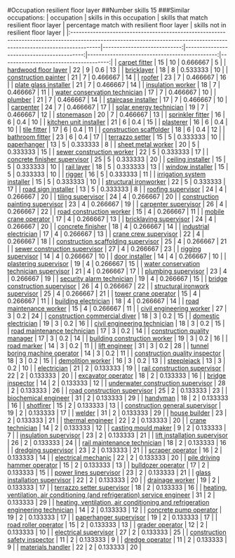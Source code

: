 #Occupation resilient floor layer
##Number skills 15
###Similar occupations:
| occupation                                                                                                                                                            |   skills in this occupation |   skills that match resilient floor layer |   percentage match with resilient floor layer |   skills not in resilient floor layer |
|:----------------------------------------------------------------------------------------------------------------------------------------------------------------------|----------------------------:|------------------------------------------:|----------------------------------------------:|--------------------------------------:|
| [carpet fitter](carpet_fitter.md)                                                                                                                                     |                          15 |                                        10 |                                      0.666667 |                                     5 |
| [hardwood floor layer](hardwood_floor_layer.md)                                                                                                                       |                          22 |                                         9 |                                      0.6      |                                    13 |
| [bricklayer](bricklayer.md)                                                                                                                                           |                          18 |                                         8 |                                      0.533333 |                                    10 |
| [construction painter](construction_painter.md)                                                                                                                       |                          21 |                                         7 |                                      0.466667 |                                    14 |
| [roofer](roofer.md)                                                                                                                                                   |                          23 |                                         7 |                                      0.466667 |                                    16 |
| [plate glass installer](plate_glass_installer.md)                                                                                                                     |                          21 |                                         7 |                                      0.466667 |                                    14 |
| [insulation worker](insulation_worker.md)                                                                                                                             |                          18 |                                         7 |                                      0.466667 |                                    11 |
| [water conservation technician](water_conservation_technician.md)                                                                                                     |                          17 |                                         7 |                                      0.466667 |                                    10 |
| [plumber](plumber.md)                                                                                                                                                 |                          21 |                                         7 |                                      0.466667 |                                    14 |
| [staircase installer](staircase_installer.md)                                                                                                                         |                          17 |                                         7 |                                      0.466667 |                                    10 |
| [carpenter](carpenter.md)                                                                                                                                             |                          24 |                                         7 |                                      0.466667 |                                    17 |
| [solar energy technician](solar_energy_technician.md)                                                                                                                 |                          19 |                                         7 |                                      0.466667 |                                    12 |
| [stonemason](stonemason.md)                                                                                                                                           |                          20 |                                         7 |                                      0.466667 |                                    13 |
| [sprinkler fitter](sprinkler_fitter.md)                                                                                                                               |                          16 |                                         6 |                                      0.4      |                                    10 |
| [kitchen unit installer](kitchen_unit_installer.md)                                                                                                                   |                          21 |                                         6 |                                      0.4      |                                    15 |
| [plasterer](plasterer.md)                                                                                                                                             |                          16 |                                         6 |                                      0.4      |                                    10 |
| [tile fitter](tile_fitter.md)                                                                                                                                         |                          17 |                                         6 |                                      0.4      |                                    11 |
| [construction scaffolder](construction_scaffolder.md)                                                                                                                 |                          18 |                                         6 |                                      0.4      |                                    12 |
| [bathroom fitter](bathroom_fitter.md)                                                                                                                                 |                          23 |                                         6 |                                      0.4      |                                    17 |
| [terrazzo setter](terrazzo_setter.md)                                                                                                                                 |                          15 |                                         5 |                                      0.333333 |                                    10 |
| [paperhanger](paperhanger.md)                                                                                                                                         |                          13 |                                         5 |                                      0.333333 |                                     8 |
| [sheet metal worker](sheet_metal_worker.md)                                                                                                                           |                          20 |                                         5 |                                      0.333333 |                                    15 |
| [sewer construction worker](sewer_construction_worker.md)                                                                                                             |                          22 |                                         5 |                                      0.333333 |                                    17 |
| [concrete finisher supervisor](concrete_finisher_supervisor.md)                                                                                                       |                          25 |                                         5 |                                      0.333333 |                                    20 |
| [ceiling installer](ceiling_installer.md)                                                                                                                             |                          15 |                                         5 |                                      0.333333 |                                    10 |
| [rail layer](rail_layer.md)                                                                                                                                           |                          18 |                                         5 |                                      0.333333 |                                    13 |
| [window installer](window_installer.md)                                                                                                                               |                          15 |                                         5 |                                      0.333333 |                                    10 |
| [rigger](rigger.md)                                                                                                                                                   |                          16 |                                         5 |                                      0.333333 |                                    11 |
| [irrigation system installer](irrigation_system_installer.md)                                                                                                         |                          15 |                                         5 |                                      0.333333 |                                    10 |
| [structural ironworker](structural_ironworker.md)                                                                                                                     |                          22 |                                         5 |                                      0.333333 |                                    17 |
| [road sign installer](road_sign_installer.md)                                                                                                                         |                          13 |                                         5 |                                      0.333333 |                                     8 |
| [roofing supervisor](roofing_supervisor.md)                                                                                                                           |                          24 |                                         4 |                                      0.266667 |                                    20 |
| [tiling supervisor](tiling_supervisor.md)                                                                                                                             |                          24 |                                         4 |                                      0.266667 |                                    20 |
| [construction painting supervisor](construction_painting_supervisor.md)                                                                                               |                          23 |                                         4 |                                      0.266667 |                                    19 |
| [carpenter supervisor](carpenter_supervisor.md)                                                                                                                       |                          26 |                                         4 |                                      0.266667 |                                    22 |
| [road construction worker](road_construction_worker.md)                                                                                                               |                          15 |                                         4 |                                      0.266667 |                                    11 |
| [mobile crane operator](mobile_crane_operator.md)                                                                                                                     |                          17 |                                         4 |                                      0.266667 |                                    13 |
| [bricklaying supervisor](bricklaying_supervisor.md)                                                                                                                   |                          24 |                                         4 |                                      0.266667 |                                    20 |
| [concrete finisher](concrete_finisher.md)                                                                                                                             |                          18 |                                         4 |                                      0.266667 |                                    14 |
| [industrial electrician](industrial_electrician.md)                                                                                                                   |                          17 |                                         4 |                                      0.266667 |                                    13 |
| [crane crew supervisor](crane_crew_supervisor.md)                                                                                                                     |                          22 |                                         4 |                                      0.266667 |                                    18 |
| [construction scaffolding supervisor](construction_scaffolding_supervisor.md)                                                                                         |                          25 |                                         4 |                                      0.266667 |                                    21 |
| [sewer construction supervisor](sewer_construction_supervisor.md)                                                                                                     |                          27 |                                         4 |                                      0.266667 |                                    23 |
| [rigging supervisor](rigging_supervisor.md)                                                                                                                           |                          14 |                                         4 |                                      0.266667 |                                    10 |
| [door installer](door_installer.md)                                                                                                                                   |                          14 |                                         4 |                                      0.266667 |                                    10 |
| [plastering supervisor](plastering_supervisor.md)                                                                                                                     |                          19 |                                         4 |                                      0.266667 |                                    15 |
| [water conservation technician supervisor](water_conservation_technician_supervisor.md)                                                                               |                          21 |                                         4 |                                      0.266667 |                                    17 |
| [plumbing supervisor](plumbing_supervisor.md)                                                                                                                         |                          23 |                                         4 |                                      0.266667 |                                    19 |
| [security alarm technician](security_alarm_technician.md)                                                                                                             |                          19 |                                         4 |                                      0.266667 |                                    15 |
| [bridge construction supervisor](bridge_construction_supervisor.md)                                                                                                   |                          26 |                                         4 |                                      0.266667 |                                    22 |
| [structural ironwork supervisor](structural_ironwork_supervisor.md)                                                                                                   |                          25 |                                         4 |                                      0.266667 |                                    21 |
| [tower crane operator](tower_crane_operator.md)                                                                                                                       |                          15 |                                         4 |                                      0.266667 |                                    11 |
| [building electrician](building_electrician.md)                                                                                                                       |                          18 |                                         4 |                                      0.266667 |                                    14 |
| [road maintenance worker](road_maintenance_worker.md)                                                                                                                 |                          15 |                                         4 |                                      0.266667 |                                    11 |
| [civil engineering worker](civil_engineering_worker.md)                                                                                                               |                          27 |                                         3 |                                      0.2      |                                    24 |
| [construction commercial diver](construction_commercial_diver.md)                                                                                                     |                          18 |                                         3 |                                      0.2      |                                    15 |
| [domestic electrician](domestic_electrician.md)                                                                                                                       |                          19 |                                         3 |                                      0.2      |                                    16 |
| [civil engineering technician](civil_engineering_technician.md)                                                                                                       |                          18 |                                         3 |                                      0.2      |                                    15 |
| [road maintenance technician](road_maintenance_technician.md)                                                                                                         |                          17 |                                         3 |                                      0.2      |                                    14 |
| [construction quality manager](construction_quality_manager.md)                                                                                                       |                          17 |                                         3 |                                      0.2      |                                    14 |
| [building construction worker](building_construction_worker.md)                                                                                                       |                          19 |                                         3 |                                      0.2      |                                    16 |
| [road marker](road_marker.md)                                                                                                                                         |                          14 |                                         3 |                                      0.2      |                                    11 |
| [lift engineer](lift_engineer.md)                                                                                                                                     |                          31 |                                         3 |                                      0.2      |                                    28 |
| [tunnel boring machine operator](tunnel_boring_machine_operator.md)                                                                                                   |                          14 |                                         3 |                                      0.2      |                                    11 |
| [construction quality inspector](construction_quality_inspector.md)                                                                                                   |                          18 |                                         3 |                                      0.2      |                                    15 |
| [demolition worker](demolition_worker.md)                                                                                                                             |                          16 |                                         3 |                                      0.2      |                                    13 |
| [steeplejack](steeplejack.md)                                                                                                                                         |                          13 |                                         3 |                                      0.2      |                                    10 |
| [electrician](electrician.md)                                                                                                                                         |                          21 |                                         2 |                                      0.133333 |                                    19 |
| [rail construction supervisor](rail_construction_supervisor.md)                                                                                                       |                          22 |                                         2 |                                      0.133333 |                                    20 |
| [excavator operator](excavator_operator.md)                                                                                                                           |                          18 |                                         2 |                                      0.133333 |                                    16 |
| [bridge inspector](bridge_inspector.md)                                                                                                                               |                          14 |                                         2 |                                      0.133333 |                                    12 |
| [underwater construction supervisor](underwater_construction_supervisor.md)                                                                                           |                          28 |                                         2 |                                      0.133333 |                                    26 |
| [road construction supervisor](road_construction_supervisor.md)                                                                                                       |                          25 |                                         2 |                                      0.133333 |                                    23 |
| [biochemical engineer](biochemical_engineer.md)                                                                                                                       |                          31 |                                         2 |                                      0.133333 |                                    29 |
| [handyman](handyman.md)                                                                                                                                               |                          18 |                                         2 |                                      0.133333 |                                    16 |
| [shotfirer](shotfirer.md)                                                                                                                                             |                          15 |                                         2 |                                      0.133333 |                                    13 |
| [construction general supervisor](construction_general_supervisor.md)                                                                                                 |                          19 |                                         2 |                                      0.133333 |                                    17 |
| [welder](welder.md)                                                                                                                                                   |                          31 |                                         2 |                                      0.133333 |                                    29 |
| [house builder](house_builder.md)                                                                                                                                     |                          23 |                                         2 |                                      0.133333 |                                    21 |
| [thermal engineer](thermal_engineer.md)                                                                                                                               |                          22 |                                         2 |                                      0.133333 |                                    20 |
| [crane technician](crane_technician.md)                                                                                                                               |                          14 |                                         2 |                                      0.133333 |                                    12 |
| [casting mould maker](casting_mould_maker.md)                                                                                                                         |                           9 |                                         2 |                                      0.133333 |                                     7 |
| [insulation supervisor](insulation_supervisor.md)                                                                                                                     |                          23 |                                         2 |                                      0.133333 |                                    21 |
| [lift installation supervisor](lift_installation_supervisor.md)                                                                                                       |                          26 |                                         2 |                                      0.133333 |                                    24 |
| [rail maintenance technician](rail_maintenance_technician.md)                                                                                                         |                          18 |                                         2 |                                      0.133333 |                                    16 |
| [dredging supervisor](dredging_supervisor.md)                                                                                                                         |                          23 |                                         2 |                                      0.133333 |                                    21 |
| [scraper operator](scraper_operator.md)                                                                                                                               |                          16 |                                         2 |                                      0.133333 |                                    14 |
| [electrical mechanic](electrical_mechanic.md)                                                                                                                         |                          22 |                                         2 |                                      0.133333 |                                    20 |
| [pile driving hammer operator](pile_driving_hammer_operator.md)                                                                                                       |                          15 |                                         2 |                                      0.133333 |                                    13 |
| [bulldozer operator](bulldozer_operator.md)                                                                                                                           |                          17 |                                         2 |                                      0.133333 |                                    15 |
| [power lines supervisor](power_lines_supervisor.md)                                                                                                                   |                          23 |                                         2 |                                      0.133333 |                                    21 |
| [glass installation supervisor](glass_installation_supervisor.md)                                                                                                     |                          22 |                                         2 |                                      0.133333 |                                    20 |
| [drainage worker](drainage_worker.md)                                                                                                                                 |                          19 |                                         2 |                                      0.133333 |                                    17 |
| [terrazzo setter supervisor](terrazzo_setter_supervisor.md)                                                                                                           |                          18 |                                         2 |                                      0.133333 |                                    16 |
| [heating, ventilation, air conditioning (and refrigeration) service engineer](heating,_ventilation,_air_conditioning_(and_refrigeration)_service_engineer.md)         |                          31 |                                         2 |                                      0.133333 |                                    29 |
| [heating, ventilation, air conditioning and refrigeration engineering technician](heating,_ventilation,_air_conditioning_and_refrigeration_engineering_technician.md) |                          14 |                                         2 |                                      0.133333 |                                    12 |
| [concrete pump operator](concrete_pump_operator.md)                                                                                                                   |                          19 |                                         2 |                                      0.133333 |                                    17 |
| [paperhanger supervisor](paperhanger_supervisor.md)                                                                                                                   |                          19 |                                         2 |                                      0.133333 |                                    17 |
| [road roller operator](road_roller_operator.md)                                                                                                                       |                          15 |                                         2 |                                      0.133333 |                                    13 |
| [grader operator](grader_operator.md)                                                                                                                                 |                          12 |                                         2 |                                      0.133333 |                                    10 |
| [electrical supervisor](electrical_supervisor.md)                                                                                                                     |                          27 |                                         2 |                                      0.133333 |                                    25 |
| [construction safety inspector](construction_safety_inspector.md)                                                                                                     |                          11 |                                         2 |                                      0.133333 |                                     9 |
| [dredge operator](dredge_operator.md)                                                                                                                                 |                          11 |                                         2 |                                      0.133333 |                                     9 |
| [materials handler](materials_handler.md)                                                                                                                             |                          22 |                                         2 |                                      0.133333 |                                    20 |
